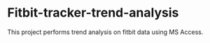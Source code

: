 # Fitbit-tracker-trend-analysis
 This project performs trend analysis on fitbit data using MS Access.
